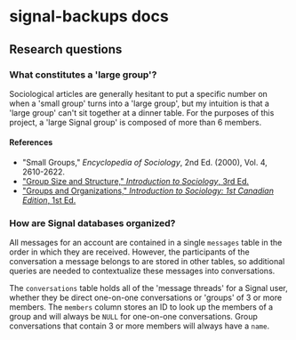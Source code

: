 # signal-backups docs
## Research questions
### What constitutes a 'large group'?
Sociological articles are generally hesitant to put a specific number on when a 'small group' turns into a 'large group', but my intuition is that a 'large group' can't sit together at a dinner table. For the purposes of this project, a 'large Signal group' is composed of more than 6 members.

#### References
- "Small Groups," _Encyclopedia of Sociology_, 2nd Ed. (2000), Vol. 4, 2610-2622.
- ["Group Size and Structure," _Introduction to Sociology_, 3rd Ed.](https://openstax.org/books/introduction-sociology-3e/pages/6-2-group-size-and-structure)
- ["Groups and Organizations," _Introduction to Sociology: 1st Canadian Edition_, 1st Ed.](https://opentextbc.ca/introductiontosociology/chapter/chapter6-groups-and-organization/)

### How are Signal databases organized?
All messages for an account are contained in a single `messages` table in the order in which they are received. However, the participants of the conversation a message belongs to are stored in other tables, so additional queries are needed to contextualize these messages into conversations.

The `conversations` table holds all of the 'message threads' for a Signal user, whether they be direct one-on-one conversations or 'groups' of 3 or more members. The `members` column stores an ID to look up the members of a group and will always be `NULL` for one-on-one conversations. Group conversations that contain 3 or more members will always have a `name`.
